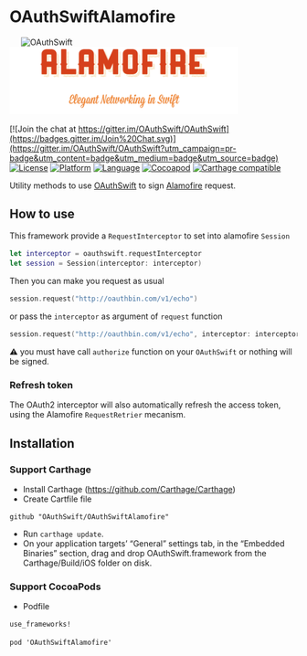 # OAuthSwiftAlamofire

<img  src="https://raw.githubusercontent.com/OAuthSwift/OAuthSwift/master/Assets/OAuthSwift-icon.png" alt="OAuthSwift" hspace=20 /> <img  src="https://raw.githubusercontent.com/Alamofire/Alamofire/master/alamofire.png" alt="Alamofire" width = "400"/>

[![Join the chat at https://gitter.im/OAuthSwift/OAuthSwift](https://badges.gitter.im/Join%20Chat.svg)](https://gitter.im/OAuthSwift/OAuthSwift?utm_campaign=pr-badge&utm_content=badge&utm_medium=badge&utm_source=badge)
[![License](https://img.shields.io/badge/license-MIT-blue.svg?style=flat
            )](http://mit-license.org) [![Platform](https://img.shields.io/badge/platform-iOS_OSX_TVOS-lightgrey.svg?style=flat
             )](https://developer.apple.com/resources/) [![Language](https://img.shields.io/badge/language-swift-orange.svg?style=flat
             )](https://developer.apple.com/swift) [![Cocoapod](https://img.shields.io/cocoapods/v/OAuthSwiftAlamofire.svg?style=flat)](http://cocoadocs.org/docsets/OAuthSwiftAlamofire/)
[![Carthage compatible](https://img.shields.io/badge/Carthage-compatible-4BC51D.svg?style=flat)](https://github.com/Carthage/Carthage)

Utility methods to use [OAuthSwift](https://github.com/OAuthSwift/OAuthSwift) to sign [Alamofire](https://github.com/Alamofire/Alamofire) request.

## How to use
This framework provide a `RequestInterceptor` to set into alamofire `Session`
```swift
let interceptor = oauthswift.requestInterceptor
let session = Session(interceptor: interceptor)
```
Then you can make you request as usual
```swift
session.request("http://oauthbin.com/v1/echo")
```

or pass the `interceptor` as argument of `request` function
```swift
session.request("http://oauthbin.com/v1/echo", interceptor: interceptor)
```

:warning: you must have call `authorize` function on your `OAuthSwift` or nothing will be signed.

### Refresh token

The OAuth2 interceptor will also automatically refresh the access token, using the Alamofire `RequestRetrier` mecanism.

## Installation

### Support Carthage

* Install Carthage (https://github.com/Carthage/Carthage)
* Create Cartfile file
```
github "OAuthSwift/OAuthSwiftAlamofire"
```
* Run `carthage update`.
* On your application targets’ “General” settings tab, in the “Embedded Binaries” section, drag and drop OAuthSwift.framework from the Carthage/Build/iOS folder on disk.

### Support CocoaPods

* Podfile

```
use_frameworks!

pod 'OAuthSwiftAlamofire'
```
